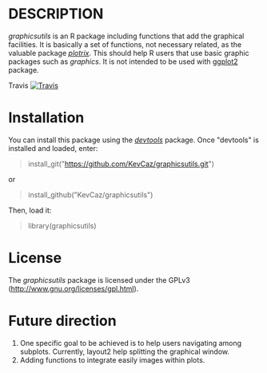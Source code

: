 # DESCRIPTION
*graphicsutils* is an R package including functions that add the graphical facilities. It is basically a set of functions, not necessary related, as the valuable package [*plotrix*](http://cran.r-project.org/web/packages/plotrix/index.html). This should help R users that use basic graphic packages such as *graphics*. It is not intended to be used with [ggplot2](http://cran.r-project.org/web/packages/ggplot2/index.html) package.

Travis [![Travis](https://img.shields.io/travis/rust-lang/rust.svg)]()

# Installation
You can install this package using the [*devtools*](http://cran.r-project.org/web/packages/devtools/index.html) package. Once "devtools" is installed and loaded, enter:

> install_git("https://github.com/KevCaz/graphicsutils.git")

or

> install_github("KevCaz/graphicsutils")

Then, load it:

> library(graphicsutils)

# License
The *graphicsutils* package is licensed under the GPLv3 (http://www.gnu.org/licenses/gpl.html).

# Future direction
1. One specific goal to be achieved is to help users navigating among subplots. Currently, layout2 help splitting the graphical window.   
2. Adding functions to integrate easily images within plots.
